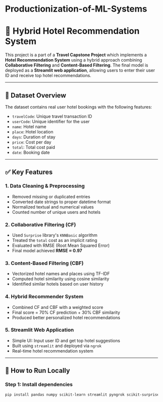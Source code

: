 # Productionization-of-ML-Systems
# 🏨 Hybrid Hotel Recommendation System

This project is a part of a **Travel Capstone Project** which implements a **Hotel Recommendation System** using a hybrid approach combining **Collaborative Filtering** and **Content-Based Filtering**. The final model is deployed as a **Streamlit web application**, allowing users to enter their user ID and receive top hotel recommendations.

---

## 📁 Dataset Overview

The dataset contains real user hotel bookings with the following features:

- `travelCode`: Unique travel transaction ID  
- `userCode`: Unique identifier for the user  
- `name`: Hotel name  
- `place`: Hotel location  
- `days`: Duration of stay  
- `price`: Cost per day  
- `total`: Total cost paid  
- `date`: Booking date

---

## ✅ Key Features

### 1. Data Cleaning & Preprocessing
- Removed missing or duplicated entries  
- Converted date strings to proper datetime format  
- Normalized textual and numerical values  
- Counted number of unique users and hotels

### 2. Collaborative Filtering (CF)
- Used `Surprise` library's `KNNBasic` algorithm  
- Treated the `total` cost as an implicit rating  
- Evaluated with RMSE (Root Mean Squared Error)  
- Final model achieved **RMSE ≈ 0.97**

### 3. Content-Based Filtering (CBF)
- Vectorized hotel names and places using TF-IDF  
- Computed hotel similarity using cosine similarity  
- Identified similar hotels based on user history

### 4. Hybrid Recommender System
- Combined CF and CBF with a weighted score  
- Final score = 70% CF prediction + 30% CBF similarity  
- Produced better personalized hotel recommendations

### 5. Streamlit Web Application
- Simple UI: Input user ID and get top hotel suggestions  
- Built using `streamlit` and deployed via `ngrok`  
- Real-time hotel recommendation system

---

## 🚀 How to Run Locally

### Step 1: Install dependencies
```bash
pip install pandas numpy scikit-learn streamlit pyngrok scikit-surprise
